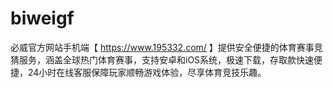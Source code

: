# biweigf
必威官方网站手机端【 https://www.195332.com/ 】提供安全便捷的体育赛事竞猜服务，涵盖全球热门体育赛事，支持安卓和iOS系统，极速下载，存取款快速便捷，24小时在线客服保障玩家顺畅游戏体验，尽享体育竞技乐趣。
